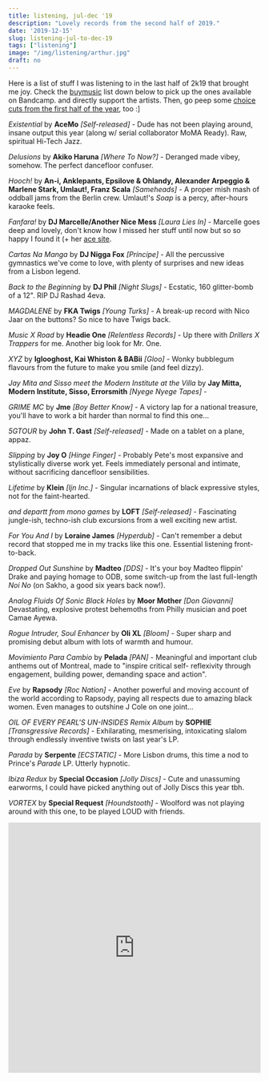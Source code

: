 ```yaml
---
title: listening, jul-dec '19
description: "Lovely records from the second half of 2019."
date: '2019-12-15'
slug: listening-jul-to-dec-19
tags: ["listening"]
image: "/img/listening/arthur.jpg"
draft: no
---
```


Here is a list of stuff I was listening to in the last half of 2k19 that brought me joy. Check the [buymusic](https://buymusic.club/) list down below to pick up the ones available on Bandcamp. and directly support the artists. Then, go peep some [choice cuts from the first half of the year](https://ewen.io/2019/06/20/listening-jan-to-jun-19/), too :]

*Existential* by **AceMo** *[Self-released]* - Dude has not been playing around, insane output this year (along w/ serial collaborator MoMA Ready). Raw, spiritual Hi-Tech Jazz.

*Delusions* by **Akiko Haruna** *[Where To Now?]* - Deranged made vibey, somehow. The perfect dancefloor confuser.

*Hooch!* by **An-i, Anklepants, Epsilove & Ohlandy, Alexander Arpeggio & Marlene Stark, Umlaut!, Franz Scala** *[Sameheads]* - A proper mish mash of oddball jams from the Berlin crew. Umlaut!'s *Soap* is a percy, after-hours karaoke feels.

*Fanfara!* by **DJ Marcelle/Another Nice Mess** *[Laura Lies In]* - Marcelle goes deep and lovely, don't know how I missed her stuff until now but so so happy I found it (+ her [ace site](http://www.anothernicemess.com/index.html). 

*Cartas Na Manga* by **DJ Nigga Fox** *[Príncipe]* - All the percussive gymnastics we've come to love, with plenty of surprises and new ideas from a Lisbon legend.

*Back to the Beginning* by **DJ Phil** *[Night Slugs]* - Ecstatic, 160 glitter-bomb of a 12". RIP DJ Rashad 4eva.

*MAGDALENE* by **FKA Twigs** *[Young Turks]* - A break-up record with Nico Jaar on the buttons? So nice to have Twigs back.

*Music X Road* by **Headie One** *[Relentless Records]* - Up there with *Drillers X Trappers* for me. Another big look for Mr. One.

*XYZ* by **Iglooghost, Kai Whiston & BABii** *[Gloo]* - Wonky bubblegum flavours from the future to make you smile (and feel dizzy).

*Jay Mita and Sisso meet the Modern Institute at the Villa* by **Jay Mitta, Modern Institute, Sisso, Errorsmith** *[Nyege Nyege Tapes]* - 

*GRIME MC* by **Jme** *[Boy Better Know]* - A victory lap for a national treasure, you'll have to work a bit harder than normal to find this one...

*5GTOUR* by **John T. Gast** *[Self-released]* - Made on a tablet on a plane, appaz.

*Slipping* by **Joy O** *[Hinge Finger]* - Probably Pete's most expansive and stylistically diverse work yet. Feels immediately personal and intimate, without sacrificing dancefloor sensibilities. 

*Lifetime* by **Klein** *[Ijn Inc.]* - Singular incarnations of black expressive styles, not for the faint-hearted.

*and departt from mono games* by **LOFT** *[Self-released]* - Fascinating jungle-ish, techno-ish club excursions from a well exciting new artist. 

*For You And I* by **Loraine James** *[Hyperdub]* - Can't remember a debut record that stopped me in my tracks like this one. Essential listening front-to-back.

*Dropped Out Sunshine* by **Madteo** *[DDS]* - It's your boy Madteo flippin' Drake and paying homage to ODB, some switch-up from the last full-length *Noi No* (on Sakho, a good six years back now!).

*Analog Fluids Of Sonic Black Holes* by **Moor Mother** *[Don Giovanni]* Devastating, explosive protest behemoths from Philly musician and poet Camae Ayewa.

*Rogue Intruder, Soul Enhancer* by **Oli XL** *[Bloom]* - Super sharp and promising debut album with lots of warmth and humour.

*Movimiento Para Cambio* by **Pelada** *[PAN]* - Meaningful and important club anthems out of Montreal, made to "inspire critical self- reflexivity through engagement, building power, demanding space and action". 

*Eve* by **Rapsody** *[Roc Nation]* - Another powerful and moving account of the world according to Rapsody, paying all respects due to amazing black women. Even manages to outshine J Cole on one joint...

*OIL OF EVERY PEARL'S UN-INSIDES Remix Album* by **SOPHIE** *[Transgressive Records]* - Exhilarating, mesmerising, intoxicating slalom through endlessly inventive twists on last year's LP.

*Parada* by **Serpente** *[ECSTATIC]* - More Lisbon drums, this time a nod to Prince's *Parade* LP. Utterly hypnotic.

*Ibiza Redux* by **Special Occasion** *[Jolly Discs]* - Cute and unassuming earworms, I could have picked anything out of Jolly Discs this year tbh.

*VORTEX* by **Special Request** *[Houndstooth]* - Woolford was not playing around with this one, to be played LOUD with friends.

<iframe src="https://buymusic.club/embed/ewen-listening-jul-dec-19" height="500" width="100%" frameborder="0"></iframe>

